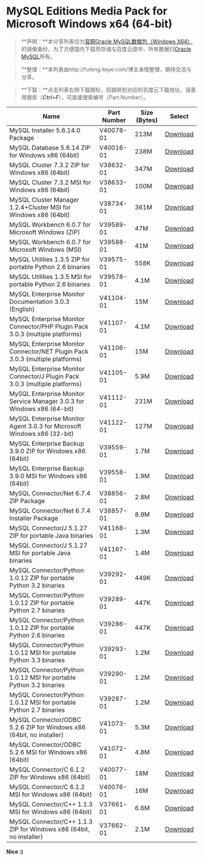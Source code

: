 MySQL Editions Media Pack for Microsoft Windows x64 (64-bit)
========
>   **声明：**本分享列表仅为[官网Oracle MySQL数据包（Windows X64）][1]的镜像备份，为了方便国内下载而存储与百度云盘中，所有数据归[Oracle MySQL][2]所有。

>   **整理：**本列表由http://futeng.iteye.com/博主亲情整理，期待交流与分享。

>   **下载：**点击列表右侧下载图标，将跳转到对应的百度云下载地址，请善用搜索（***Ctrl+F***），可直接搜索编号（Part Number）。


|   Name    |   Part Number |   Size (Bytes)    |   Select
|-----------|---------------|-------------------|---------
|MySQL Installer 5.6.14.0 Package	|V40078-01	|213M											      | [Download][3] 
|MySQL Database 5.6.14 ZIP for Windows x86 (64bit)	|V40016-01	|238M                                 | [Download][3]
| MySQL Cluster 7.3.2 ZIP for Windows x86 (64bit)	|V38632-01	|347M                                 | [Download][3]
| MySQL Cluster 7.3.2 MSI for Windows x86 (64bit)	|V38633-01	|100M                                 | [Download][3]
| MySQL Cluster Manager 1.2.4+Cluster MSI for Windows x86 (64bit)	|V38734-01	|361M                 | [Download][3]
| MySQL Workbench 6.0.7 for Microsoft Windows (ZIP)	|V39589-01	|47M                                  | [Download][3]
| MySQL Workbench 6.0.7 for Microsoft Windows (MSI)	|V39588-01	|41M                                  | [Download][3]
| MySQL Utilities 1.3.5 ZIP for portable Python 2.6 binaries	|V39575-01	|558K                     | [Download][3]
| MySQL Utilities 1.3.5 MSI for portable Python 2.6 binaries	|V39578-01	|4.1M                     | [Download][3]
| MySQL Enterprise Monitor Documentation 3.0.3 (English)	|V41104-01	|15M                          | [Download][3]
| MySQL Enterprise Monitor Connector/PHP Plugin Pack 3.0.3 (multiple platforms)	|V41107-01	|4.1M 	  | [Download][3]
| MySQL Enterprise Monitor Connector/NET Plugin Pack 3.0.3 (multiple platforms)	|V41106-01	|15M      | [Download][3]
| MySQL Enterprise Monitor Connector/J Plugin Pack 3.0.3 (multiple platforms)	|V41105-01	|5.9M     | [Download][3]
| MySQL Enterprise Monitor Service Manager 3.0.3 for Windows x86 (64-bit)	|V41112-01	|231M         | [Download][3]
| MySQL Enterprise Monitor Agent 3.0.3 for Microsoft Windows x86 (32-bit)	|V41122-01	|127M         | [Download][3]
| MySQL Enterprise Backup 3.9.0 ZIP for Windows x86 (64bit)	|V39559-01	|1.7M                         | [Download][3]
| MySQL Enterprise Backup 3.9.0 MSI for Windows x86 (64bit)	|V39558-01	|1.9M                         | [Download][3]
| MySQL Connector/Net 6.7.4 ZIP Package	|V38856-01	|2.8M                                             | [Download][3]
| MySQL Connector/Net 6.7.4 Installer Package	|V38857-01	|8.9M                                     | [Download][3]
| MySQL Connector/J 5.1.27 ZIP for portable Java binaries	|V41168-01	|1.3M                         | [Download][3]
| MySQL Connector/J 5.1.27 MSI for portable Java binaries	|V41167-01	|1.4M                         | [Download][3]
| MySQL Connector/Python 1.0.12 ZIP for portable Python 3.2 binaries	|V39292-01	|449K             | [Download][3]
| MySQL Connector/Python 1.0.12 ZIP for portable Python 2.7 binaries	|V39289-01	|447K             | [Download][3]
| MySQL Connector/Python 1.0.12 ZIP for portable Python 2.6 binaries	|V39286-01	|447K             | [Download][3]
| MySQL Connector/Python 1.0.12 MSI for portable Python 3.3 binaries	|V39293-01	|1.2M             | [Download][3]
| MySQL Connector/Python 1.0.12 MSI for portable Python 3.2 binaries	|V39290-01	|1.2M             | [Download][3]
| MySQL Connector/Python 1.0.12 MSI for portable Python 2.7 binaries	|V39287-01	|1.2M             | [Download][3]
| MySQL Connector/ODBC 5.2.6 ZIP for Windows x86 (64bit, no installer)	|V41073-01	|5.3M             | [Download][3]
| MySQL Connector/ODBC 5.2.6 MSI for Windows x86 (64bit)	|V41072-01	|4.8M                         | [Download][3]
| MySQL Connector/C 6.1.2 ZIP for Windows x86 (64bit)	|V40077-01	|18M                              | [Download][3]
| MySQL Connector/C 6.1.2 MSI for Windows x86 (64bit)	|V40076-01	|16M                              | [Download][3]
| MySQL Connector/C++ 1.1.3 MSI for Windows x86 (64bit)	|V37661-01	|6.6M                             | [Download][3]
| MySQL Connector/C++ 1.1.3 ZIP for Windows x86 (64bit, no installer)	|V37662-01	|2.1M             | [Download][3]


**Nice :)**





  [1]: https://edelivery.oracle.com/EPD/Download/get_form?egroup_aru_number=13259737
  [2]: http://dev.mysql.com/downloads/
  [3]: http://pan.baidu.com/s/120JSV#dir/path=%2F%E5%88%86%E4%BA%AB%2F%E7%BC%96%E7%A8%8B%2FMySQL%2FMySQL%20Editions%20Media%20Pack%20for%20Microsoft%20Windows%20x64%20%2864-bit%29
